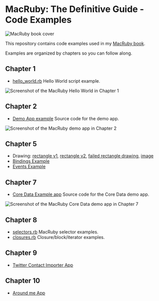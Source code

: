 # MacRuby: The Definitive Guide - Code Examples

![MacRuby book cover](http://covers.oreilly.com/images/0636920000723/rc_s.gif)

This repository contains code examples used in my [MacRuby book](http://oreilly.com/catalog/0636920000723).

Examples are organized by chapters so you can follow along.

## Chapter 1

* [hello_world.rb](http://github.com/mattetti/MacRuby--The-Definitive-Guide/blob/master/chapter_1/hello_world.rb) Hello World script example.

![Screenshot of the MacRuby Hello World in Chapter 1](https://img.skitch.com/20101217-e5rjxtrciarncgk7ec2ip7rgpp.png "MacRuby Hello World - Chapter 1")


## Chapter 2

* [Demo App example](http://github.com/mattetti/MacRuby--The-Definitive-Guide/raw/master/chapter_2/demo_app.zip) Source code for the demo app.

![Screenshot of the MacRuby demo app in Chapter 2](https://img.skitch.com/20101217-gsx1f85swynag75eq9auid6u83.png "MacRuby Demo App - Chapter 2")

## Chapter 5

* Drawing: [rectangle v1](http://github.com/mattetti/MacRuby--The-Definitive-Guide/blob/master/chapter_5/draw_rect_v1.rb), [rectangle v2](https://github.com/mattetti/MacRuby--The-Definitive-Guide/blob/master/chapter_5/draw_rect_v2.rb), [failed rectangle drawing](https://github.com/mattetti/MacRuby--The-Definitive-Guide/blob/master/chapter_5/failed_draw_rect.rb), [image](https://github.com/mattetti/MacRuby--The-Definitive-Guide/blob/master/chapter_5/image.rb) 
* [Bindings Example](http://github.com/mattetti/MacRuby--The-Definitive-Guide/tree/master/chapter_5/bindingsExample)
* [Events Example](http://github.com/mattetti/MacRuby--The-Definitive-Guide/tree/master/chapter_5/events/events)

## Chapter 7

* [Core Data Example app](http://github.com/mattetti/MacRuby--The-Definitive-Guide/raw/master/chapter_7/CoreDataExample.zip) Source code for the Core Data demo app.

![Screenshot of the MacRuby Core Data demo app in Chapter 7](https://img.skitch.com/20110110-c6q3dxf8dqb1xj9xk26s1ifxi7.jpg "MacRuby Demo App - Chapter 2")


## Chapter 8

* [selectors.rb](http://github.com/mattetti/MacRuby--The-Definitive-Guide/blob/master/chapter_8/selectors.rb) MacRuby selector examples.
* [closures.rb](http://github.com/mattetti/MacRuby--The-Definitive-Guide/blob/master/chapter_8/closures.rb) Closure/block/iterator examples.


## Chapter 9

* [Twitter Contact Importer App](http://github.com/mattetti/MacRuby--The-Definitive-Guide/tree/master/chapter_9/TwitterContactImporter)


## Chapter 10

* [Around me App](http://github.com/mattetti/MacRuby--The-Definitive-Guide/tree/master/chapter_10/AroundMe)